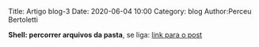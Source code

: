Title: Artigo blog-3
Date: 2020-06-04 10:00
Category: blog
Author:Perceu Bertoletti

**Shell: percorrer arquivos da pasta**,
se liga: 
[link para o post](https://perceubertoletti.blogspot.com/2020/06/como-percorrer-todos-os-arquivos-de-uma.html)